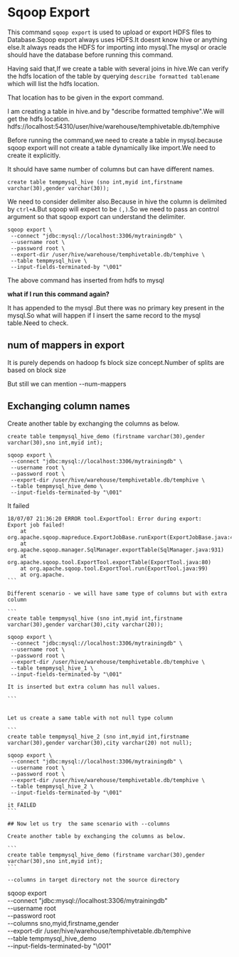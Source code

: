 # Sqoop Export

This command `sqoop export` is used to upload or export HDFS files to Database.Sqoop export always uses HDFS.It doesnt know hive or anything else.It always reads the HDFS for importing into mysql.The mysql or oracle should have the database before running this command.

Having said that,If we create a table with several joins in hive.We can verify the hdfs location of the table by querying `describe formatted tablename` which will list the hdfs location.

That location has to be given in the export command.

I am creating a table in hive.and by  "describe formatted temphive".We will get the hdfs location.
hdfs://localhost:54310/user/hive/warehouse/temphivetable.db/temphive

Before running the command,we need to create a table in mysql.because sqoop export will not create a table dynamically like import.We need to create it explicitly.

It should have same number of columns but can have different names.

`create table tempmysql_hive (sno int,myid int,firstname varchar(30),gender varchar(30));`

We need to consider delimiter also.Because in hive the column is delimited by `ctrl+A`.But sqoop will expect to be `(,)`.So we need to pass an control argument so that sqoop export can understand the delimiter.

```
sqoop export \
 --connect "jdbc:mysql://localhost:3306/mytrainingdb" \
 --username root \
 --password root \
 --export-dir /user/hive/warehouse/temphivetable.db/temphive \
 --table tempmysql_hive \
 --input-fields-terminated-by "\001"
```

The above command has inserted from hdfs to mysql

**what if I run this command again?**

It has appended to the mysql .But there was no primary key present in the mysql.So what will happen if I insert the same record to the mysql table.Need to check.


## num of mappers in export

It is purely depends on hadoop fs block size concept.Number of splits are based on block size

But still we can mention --num-mappers


## Exchanging column names

Create another table by exchanging the columns as below.
```
create table tempmysql_hive_demo (firstname varchar(30),gender varchar(30),sno int,myid int);
```

```
sqoop export \
 --connect "jdbc:mysql://localhost:3306/mytrainingdb" \
 --username root \
 --password root \
 --export-dir /user/hive/warehouse/temphivetable.db/temphive \
 --table tempmysql_hive_demo \
 --input-fields-terminated-by "\001"
```

It failed

````
18/07/07 21:36:20 ERROR tool.ExportTool: Error during export: 
Export job failed!
	at org.apache.sqoop.mapreduce.ExportJobBase.runExport(ExportJobBase.java:445)
	at org.apache.sqoop.manager.SqlManager.exportTable(SqlManager.java:931)
	at org.apache.sqoop.tool.ExportTool.exportTable(ExportTool.java:80)
	at org.apache.sqoop.tool.ExportTool.run(ExportTool.java:99)
	at org.apache.
```

Different scenario - we will have same type of columns but with extra column

```
create table tempmysql_hive (sno int,myid int,firstname varchar(30),gender varchar(30),city varchar(20));

sqoop export \
 --connect "jdbc:mysql://localhost:3306/mytrainingdb" \
 --username root \
 --password root \
 --export-dir /user/hive/warehouse/temphivetable.db/temphive \
 --table tempmysql_hive_1 \
 --input-fields-terminated-by "\001"

It is inserted but extra column has null values.

```


Let us create a same table with not null type column

```
create table tempmysql_hive_2 (sno int,myid int,firstname varchar(30),gender varchar(30),city varchar(20) not null);

sqoop export \
 --connect "jdbc:mysql://localhost:3306/mytrainingdb" \
 --username root \
 --password root \
 --export-dir /user/hive/warehouse/temphivetable.db/temphive \
 --table tempmysql_hive_2 \
 --input-fields-terminated-by "\001"

it FAILED 
```

## Now let us try  the same scenario with --columns

Create another table by exchanging the columns as below.

```
create table tempmysql_hive_demo (firstname varchar(30),gender varchar(30),sno int,myid int);
```

--columns in target directory not the source directory

````
sqoop export \
 --connect "jdbc:mysql://localhost:3306/mytrainingdb" \
 --username root \
 --password root \
 --columns sno,myid,firstname,gender \
 --export-dir /user/hive/warehouse/temphivetable.db/temphive \
 --table tempmysql_hive_demo \
 --input-fields-terminated-by "\001"
```



